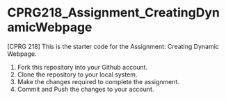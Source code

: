 # CPRG218_Assignment_CreatingDynamicWebpage
[CPRG 218] This is the starter code for the Assignment: Creating Dynamic Webpage.

1. Fork this repository into your Github account.
2. Clone the repository to your local system.
3. Make the changes required to complete the assignment.
4. Commit and Push the changes to your account.
